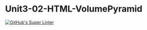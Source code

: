 # Unit3-02-HTML-VolumePyramid
[![GitHub's Super Linter](https://github.com/ICS20-Programming-Anita-K/Unit3-02-HTML-VolumePyramid>/workflows/GitHub's%20Super%20Linter/badge.svg)](https://github.com/ICS20-Programming-Anita-K/Unit3-02-HTML-VolumePyramid/actions)